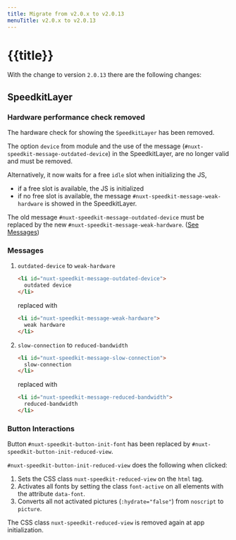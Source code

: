 ```yaml
---
title: Migrate from v2.0.x to v2.0.13
menuTitle: v2.0.x to v2.0.13
---
```

# {{title}}

With the change to version `2.0.13` there are the following changes:

## SpeedkitLayer

### Hardware performance check removed

The hardware check for showing the `SpeedkitLayer` has been removed.

The option `device` from module and the use of the message (`#nuxt-speedkit-message-outdated-device`) in the SpeedkitLayer, are no longer valid and must be removed.

Alternatively, it now waits for a free `idle` slot when initializing the JS,

- if a free slot is available, the JS is initialized
- if no free slot is available, the message `#nuxt-speedkit-message-weak-hardware` is showed in the SpeedkitLayer.

The old message `#nuxt-speedkit-message-outdated-device` must be replaced by the new `#nuxt-speedkit-message-weak-hardware`. ([See Messages](#messages))

### Messages

1. `outdated-device` to `weak-hardware`

    ```html
    <li id="nuxt-speedkit-message-outdated-device">
      outdated device
    </li>
    ```

    replaced with

    ```html
    <li id="nuxt-speedkit-message-weak-hardware">
      weak hardware
    </li>
    ```

2. `slow-connection` to `reduced-bandwidth`

    ```html
    <li id="nuxt-speedkit-message-slow-connection">
      slow-connection
    </li>
    ```

    replaced with

    ```html
    <li id="nuxt-speedkit-message-reduced-bandwidth">
      reduced-bandwidth
    </li>
    ```

### Button Interactions

Button `#nuxt-speedkit-button-init-font` has been replaced by `#nuxt-speedkit-button-init-reduced-view`.

`#nuxt-speedkit-button-init-reduced-view` does the following when clicked:

1. Sets the CSS class `nuxt-speedkit-reduced-view` on the `html` tag.
2. Activates all fonts by setting the class `font-active` on all elements with the attribute `data-font`.
3. Converts all not activated pictures (`:hydrate="false"`) from `noscript` to `picture`.

<alert>The CSS class `nuxt-speedkit-reduced-view` is removed again at app initialization.</alert>
